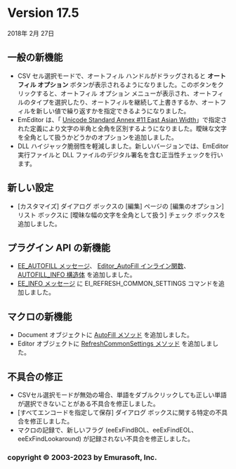 # Version 17.5

2018年 2月 27日

## 一般の新機能

- CSV セル選択モードで、オートフィル ハンドルがドラッグされると **オートフィル オプション** ボタンが表示されるようになりました。このボタンをクリックすると、オートフィル オプション メニューが表示され、オートフィルのタイプを選択したり、オートフィルを継続して上書きするか、オートフィルを新しい値で繰り返すかを指定できるようになりました。
- EmEditor は、「 [Unicode Standard Annex #11 East Asian Width](http://www.unicode.org/reports/tr11/)」で指定された定義により文字の半角と全角を区別するようになりました。曖昧な文字を全角として扱うかどうかのオプションを追加しました。
- DLL ハイジャック脆弱性を軽減しました。新しいバージョンでは、EmEditor 実行ファイルと DLL ファイルのデジタル署名を含む正当性チェックを行います。

## 新しい設定

- \[カスタマイズ\] ダイアログ ボックスの \[編集\] ページの \[編集のオプション\] リスト ボックスに \[曖昧な幅の文字を全角として扱う\] チェック ボックスを追加しました。

## プラグイン API の新機能

- [EE\_AUTOFILL メッセージ](../plugin/message/ee_autofill)、 [Editor\_AutoFill インライン関数](../plugin/macro/editor_autofill)、 [AUTOFILL\_INFO 構造体](../plugin/structure/autofill_info) を追加しました。
- [EE\_INFO メッセージ](../plugin/message/ee_info) に EI\_REFRESH\_COMMON\_SETTINGS コマンドを追加しました。

## マクロの新機能

- Document オブジェクトに [AutoFill メソッド](../macro/document/autofill) を追加しました。
- Editor オブジェクトに [RefreshCommonSettings メソッド](../macro/editor/refresh_common_settings) を追加しました。

## 不具合の修正

- CSVセル選択モードが無効の場合、単語をダブルクリックしても正しい単語が選択できないことがある不具合を修正しました。
- \[すべてエンコードを指定して保存\] ダイアログ ボックスに関する特定の不具合を修正しました。
- マクロの記録で、新しいフラグ (eeExFindBOL、eeExFindEOL、eeExFindLookaround) が記録されない不具合を修正しました。

### copyright © 2003-2023 by Emurasoft, Inc.
